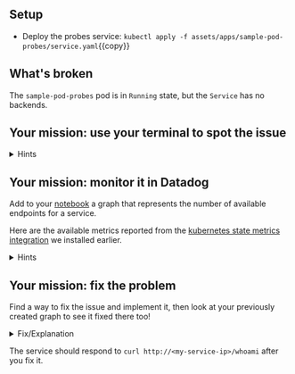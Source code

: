 ## Setup

* Deploy the probes service: 
`kubectl apply -f assets/apps/sample-pod-probes/service.yaml`{{copy}}

## What's broken

The `sample-pod-probes` pod is in `Running` state, but the `Service` has no backends. 

## Your mission: use your terminal to spot the issue

<details>
<summary>Hints</summary>
`kubectl get service` prints a list of services.<br/><br/>

`kubectl describe service <service-name>` prints details about a service. <br/><br/>

`kubectl get po` prints a list of pods, and their readiness status. <br/><br/>
</details>

## Your mission: monitor it in Datadog

Add to your [notebook](https://app.datadoghq.com/notebook) a graph that
represents the number of available endpoints for a service.

Here are the available metrics reported from the [kubernetes state metrics
integration](https://docs.datadoghq.com/integrations/kubernetes/#kubernetes-state)
we installed earlier.

<details>
<summary>Hints</summary>
`kubernetes_state.endpoint.address_available` reports the number of available endpoints for a service. <br/><br/>

`kubernetes_state.endpoint.address_not_ready` reports the number of "not ready" endpoints for a service.
</details>

## Your mission: fix the problem

Find a way to fix the issue and implement it, then look at your previously
created graph to see it fixed there too!

<details>
<summary>Fix/Explanation</summary>
The pod is failing readiness checks.<br/><br/> 

The application requires a header `X-Should-Pass-Readiness: true` to pass readiness checks.<br/><br/>

The probe definition allows setting a custom HTTP header:
```
        readinessProbe:
          httpGet:
            path: /ready
            port: 8080
            httpHeaders:
              - name: X-Should-Pass-Readiness
                value: true
```

Use `kubectl edit` to add the `httpHeaders` to your liveness check.

Verify that there are healthy endpoints for your service. <br/> <br/>

We included a sample patch as a solution:<br/><br/>
`kubectl patch deployment pod-probes --patch="$(cat assets/apps/fixes/pod-probes-readiness-fix.yaml)"`
</details>

The service should respond to `curl http://<my-service-ip>/whoami` after you fix it.

